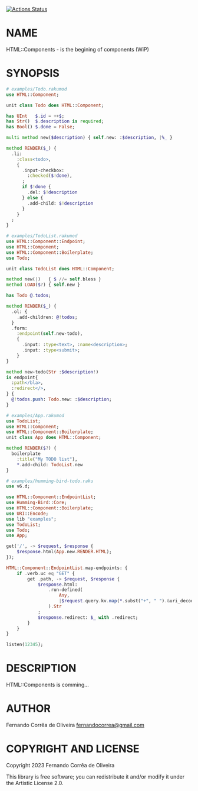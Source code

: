 [![Actions Status](https://github.com/FCO/HTML-Component/actions/workflows/test.yml/badge.svg)](https://github.com/FCO/HTML-Component/actions)

# NAME

HTML::Components - is the begining of components (WiP)

# SYNOPSIS

```raku
# examples/Todo.rakumod
use HTML::Component;

unit class Todo does HTML::Component;

has UInt   $.id = ++$;
has Str()  $.description is required;
has Bool() $.done = False;

multi method new($description) { self.new: :$description, |%_ }

method RENDER($_) {
  .li:
    :class<todo>,
    {
      .input-checkbox:
        :checked($!done),
      ;
      if $!done {
        .del: $!description
      } else {
        .add-child: $!description
      }
    }
  ;
}
```

```raku
# examples/TodoList.rakumod
use HTML::Component::Endpoint;
use HTML::Component;
use HTML::Component::Boilerplate;
use Todo;

unit class TodoList does HTML::Component;

method new(|)   { $ //= self.bless }
method LOAD($?) { self.new }

has Todo @.todos;

method RENDER($_) {
  .ol: {
    .add-children: @!todos;
  }
  .form:
    :endpoint(self.new-todo),
    {
      .input: :type<text>, :name<description>;
      .input: :type<submit>;
    }
}

method new-todo(Str :$description!)
is endpoint{
  :path</bla>,
  :redirect</>,
} {
  @!todos.push: Todo.new: :$description;
}
```

```raku
# examples/App.rakumod
use TodoList;
use HTML::Component;
use HTML::Component::Boilerplate;
unit class App does HTML::Component;

method RENDER($?) {
  boilerplate
    :title("My TODO list"),
    *.add-child: TodoList.new
}
```

```raku
# examples/humming-bird-todo.raku
use v6.d;

use HTML::Component::EndpointList;
use Humming-Bird::Core;
use HTML::Component::Boilerplate;
use URI::Encode;
use lib "examples";
use TodoList;
use Todo;
use App;

get('/', -> $request, $response {
    $response.html(App.new.RENDER.HTML);
});

HTML::Component::EndpointList.map-endpoints: {
    if .verb.uc eq "GET" {
        get .path, -> $request, $response {
            $response.html:
                .run-defined(
                    Any,
                    |$request.query.kv.map(*.subst("+", " ").&uri_decode).Map
                ).Str
            ;
            $response.redirect: $_ with .redirect;
        }
    }
}

listen(12345);
```

# DESCRIPTION

HTML::Components is comming...

# AUTHOR

Fernando Corrêa de Oliveira <fernandocorrea@gmail.com>

# COPYRIGHT AND LICENSE

Copyright 2023 Fernando Corrêa de Oliveira

This library is free software; you can redistribute it and/or modify it under the Artistic License 2.0.
